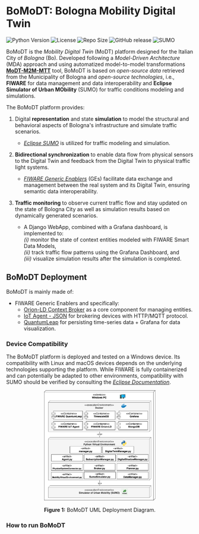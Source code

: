 # BoMoDT: Bologna Mobility Digital Twin

![Python Version](https://img.shields.io/badge/dynamic/json?url=https://raw.githubusercontent.com/alessandrasomma28/MOBIDT/refs/heads/main/images/badges/pythonb.json&label=Python&query=$.python.version&color=blue&cacheSeconds=60&logo=python)
![License](https://img.shields.io/badge/dynamic/json?url=https://raw.githubusercontent.com/alessandrasomma28/MOBIDT/refs/heads/main/images/badges/license.json&label=License&query=$.license.version&color=orange&cacheSeconds=60&logo=GNU)
![Repo Size](https://img.shields.io/github/repo-size/alessandrasomma28/MOBIDT?logo=github)
![GitHub release](https://img.shields.io/github/v/release/alessandrasomma28/MOBIDT?logo=github)
![SUMO](https://img.shields.io/badge/dynamic/json?url=https://raw.githubusercontent.com/alessandrasomma28/MOBIDT/refs/heads/main/images/badges/sumob.json&label=SUMO&query=$.sumo.version&color=green&cacheSeconds=60&logo=eclipse)


BoMoDT is the *Mobility Digital Twin* (MoDT) platform designed for the Italian City of *Bologna* (Bo). Developed 
following a *Model-Driven Architecture* (MDA) approach and using automatized model-to-model transformations [**MoDT-M2M-MTT**](https://anonymous.4open.science/r/MoDT-M2M-TT/README.md) tool, BoMoDT is based on *open-source data* retrieved from the Municipality of Bologna and *open-source technologies*, i.e., **FIWARE** for data management and data interoperability and **Eclipse Simulator of Urban MObility** (SUMO) for traffic conditions modeling and simulations.

The BoMoDT platform provides:

1. Digital **representation** and state **simulation** to model the structural and behavioral aspects of Bologna's infrastructure and simulate traffic scenarios.  
   - [*Eclipse SUMO*](https://eclipse.dev/sumo/) is utilized for traffic modeling and simulation.

2. **Bidirectional synchronization** to enable data flow from physical sensors to the Digital Twin and feedback from the Digital Twin to physical traffic light systems.  
   - [*FIWARE Generic Enablers*](https://www.fiware.org/catalogue/) (GEs) facilitate data exchange and management between the real system and its Digital Twin, ensuring semantic data interoperability.

3. **Traffic monitoring** to observe current traffic flow and stay updated on the state of Bologna City as well as simulation results based on dynamically generated scenarios.  
   - A Django WebApp, combined with a Grafana dashboard, is implemented to:  
     *(i)* monitor the state of context entities modeled with FIWARE Smart Data Models,  
     *(ii)* track traffic flow patterns using the Grafana Dashboard, and  
     *(iii)* visualize simulation results after the simulation is completed.



## BoMoDT Deployment
BoMoDT is mainly made of:
- FIWARE Generic Enablers and specifically:
  - [Orion-LD Context Broker](https://github.com/FIWARE/context.Orion-LD) as a core component for managing entities.
  - [IoT Agent - JSON](https://github.com/telefonicaid/iotagent-json) for brokering devices with HTTP/MQTT protocol.
  - [QuantumLeap](https://quantumleap.readthedocs.io/en/latest/) for persisting time-series data + Grafana for data visualization.


### Device Compatibility
The BoMoDT platform is deployed and tested on a Windows device. Its compatibility with Linux and macOS devices 
depends on the underlying technologies supporting the platform. While FIWARE is fully containerized and can 
potentially be adapted to other environments, compatibility with SUMO should be verified by consulting the [*Eclipse Documentation*](https://sumo.dlr.de/docs/Installing/index.html).

<div align="center">
  <img src="images/bolognaism.png" alt="Bologna Image" width="300"/>
  <p><b>Figure 1:</b> BoMoDT UML Deployment Diagram. </p>
</div>







### How to run BoMoDT
